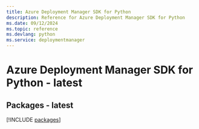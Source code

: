 ```yaml
---
title: Azure Deployment Manager SDK for Python
description: Reference for Azure Deployment Manager SDK for Python
ms.date: 09/12/2024
ms.topic: reference
ms.devlang: python
ms.service: deploymentmanager
---
```

# Azure Deployment Manager SDK for Python - latest
## Packages - latest
[!INCLUDE [packages](deployment-manager-index.md)]